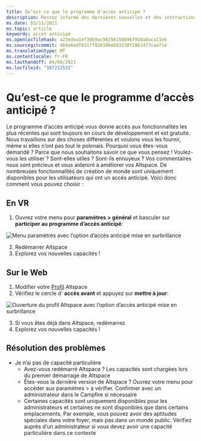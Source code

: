 ```yaml
---
title: Qu’est-ce que le programme d’accès anticipé ?
description: Restez informé des dernières nouvelles et des instructions pour rejoindre le programme d’accès anticipé AltspaceVR.
ms.date: 03/11/2021
ms.topic: article
keywords: accès anticipé
ms.openlocfilehash: a23edea1ef30b9ac96256150b967910a8aca11eb
ms.sourcegitcommit: d84a6adf631ff02b106e682238f2861477caef1e
ms.translationtype: MT
ms.contentlocale: fr-FR
ms.lasthandoff: 04/08/2021
ms.locfileid: "107212531"
---
```

# <a name="what-is-the-early-access-program"></a>Qu’est-ce que le programme d’accès anticipé ?

Le programme d’accès anticipé vous donne accès aux fonctionnalités les plus récentes qui sont toujours en cours de développement et est gratuite. Nous travaillons sur des choses différentes et voulons vous les fournir, même si elles n’ont pas tout le polonais. Pourquoi vous êtes-vous demandé ? Parce que nous souhaitons savoir ce que vous pensez ! Voulez-vous les utiliser ? Sont-elles utiles ? Sont-ils ennuyeux ? Vos commentaires nous sont précieux et vous aideront à améliorer vos Altspace. De nombreuses fonctionnalités de création de monde sont uniquement disponibles pour les utilisateurs qui ont un accès anticipé. Voici donc comment vous pouvez choisir :

## <a name="in-vr"></a>En VR

1. Ouvrez votre menu pour **paramètres > général** et basculer sur **participer au programme d’accès anticipé**:

![Menu paramètres avec l’option d’accès anticipé mise en surbrillance](images/early-access-img-01.png)

2. Redémarrer Altspace
3. Explorez vos nouvelles capacités !

## <a name="on-the-web"></a>Sur le Web

1. Modifier votre [Profil](https://account.altvr.com/users/sign_in) Altspace
2. Vérifiez le cercle d' **accès avant** et appuyez sur **mettre à jour**:

![Ouverture du profil Altspace avec l’option d’accès anticipé mise en surbrillance](images/early-access-img-02.png)

3. Si vous êtes déjà dans Altspace, redémarrez
4. Explorez vos nouvelles capacités !

## <a name="troubleshooting"></a>Résolution des problèmes

* Je n’ai pas de capacité particulière
    * Avez-vous redémarré Altspace ? Les capacités sont chargées lors du premier démarrage de Altspace
    * Êtes-vous la dernière version de Altspace ? Ouvrez votre menu pour accéder aux paramètres > à vérifier. Confirmer avec un administrateur dans le Campfire si nécessaire
    * Certaines capacités sont uniquement disponibles pour les administrateurs et certaines ne sont disponibles que dans certains emplacements. Par exemple, vous pouvez avoir des aptitudes spéciales dans votre foyer, mais pas dans un monde public. Vérifiez auprès d’un administrateur si vous devez avoir une capacité particulière dans ce contexte